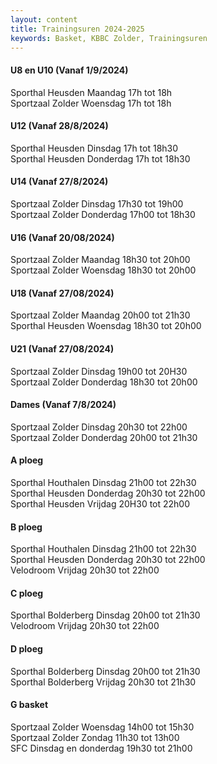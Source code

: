 ```yaml
---
layout: content
title: Trainingsuren 2024-2025
keywords: Basket, KBBC Zolder, Trainingsuren
---
```


#### U8 en U10   (Vanaf 1/9/2024)
Sporthal Heusden      Maandag 17h tot 18h  
Sportzaal Zolder      Woensdag 17h tot 18h  

#### U12  (Vanaf 28/8/2024)
Sporthal Heusden      Dinsdag 17h tot 18h30  
Sporthal Heusden      Donderdag 17h tot 18h30  

#### U14  (Vanaf 27/8/2024)
Sportzaal  Zolder  		Dinsdag 17h30 tot 19h00  
Sportzaal  Zolder  		Donderdag 17h00 tot 18h30  

#### U16  (Vanaf 20/08/2024)   
Sportzaal  Zolder 		Maandag 18h30 tot 20h00  
Sportzaal  Zolder 	  	Woensdag 18h30 tot 20h00  

#### U18  (Vanaf 27/08/2024)   
Sportzaal  Zolder 		Maandag 20h00 tot 21h30  
Sporthal  Heusden 	  	Woensdag 18h30 tot 20h00  

#### U21  (Vanaf 27/08/2024)
Sportzaal Zolder 		Dinsdag 19h00 tot 20H30  
Sportzaal Zolder 		Donderdag 18h30 tot 20h00  

#### Dames  (Vanaf 7/8/2024)
Sportzaal Zolder 		Dinsdag 20h30 tot 22h00  
Sportzaal Zolder 		Donderdag 20h00 tot 21h30  

#### A ploeg 
Sporthal Houthalen 		Dinsdag 21h00 tot 22h30  
Sporthal Heusden  		Donderdag 20h30 tot 22h00  
Sporthal Heusden 	    	Vrijdag  20H30 tot 22h00  

#### B ploeg 
Sporthal Houthalen 		Dinsdag 21h00 tot 22h30  
Sporthal Heusden  		Donderdag 20h30 tot 22h00  
Velodroom               Vrijdag 20h30 tot 22h00

#### C ploeg  
Sporthal Bolderberg  	Dinsdag 20h00 tot 21h30  
Velodroom               Vrijdag 20h30 tot 22h00

#### D ploeg  
Sporthal Bolderberg  	Dinsdag 20h00 tot 21h30  
Sporthal Bolderberg    	Vrijdag 20h30 tot 21h30	  

#### G basket   
Sportzaal Zolder 		Woensdag 14h00 tot 15h30  
Sportzaal Zolder 		Zondag 11h30 tot 13h00  
SFC 				      Dinsdag en donderdag 19h30 tot 21h00  
